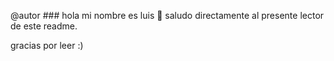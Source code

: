 @autor ### hola mi nombre es luis 👋
saludo directamente al presente lector de este readme.

<!--
**literame/Literame** is a ✨ _special_ ✨ repository because its `README.md` (this file) appears on your GitHub profile.

literame fue pensada por luis palomino medina con la intencion de compartir conocimiento sobre ciencia, arte, tecnologia.

  Quienes trabajan por este proyecto/objetivo:
   °Luis Palomino (wooolllss)
   °Angel Palomino

Here are some ideas to get you started:

- 🔭 I’m currently working on ...
- 🌱 I’m currently learning ...
- 👯 I’m looking to collaborate on ...
- 🤔 I’m looking for help with ...
- 💬 Ask me about ...
- 📫 How to reach me: ...
- 😄 Pronouns: ...
- ⚡ Fun fact: ...
-->
gracias por leer :)
